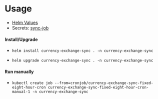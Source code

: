 # Usage 

* [Helm Values](currency-exchange-sync/README.md)
* Secrets: [sync-job](chart/currency-exchange-sync/secrets.json)

#### Install/Upgrade

* `helm install currency-exchange-sync . -n currency-exchange-sync`

* `helm upgrade currency-exchange-sync . -n currency-exchange-sync`

#### Run manually

* `kubectl create job --from=cronjob/currency-exchange-sync-fixed-eight-hour-cron currency-exchange-sync-fixed-eight-hour-cron-manual-1 -n currency-exchange-sync`
